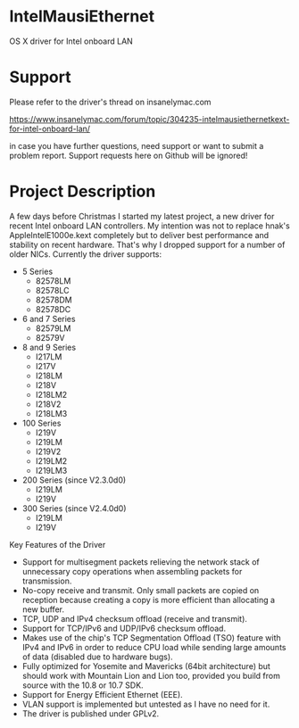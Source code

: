 # IntelMausiEthernet
OS X driver for Intel onboard LAN

# Support
Please refer to the driver's thread on insanelymac.com

https://www.insanelymac.com/forum/topic/304235-intelmausiethernetkext-for-intel-onboard-lan/

in case you have further questions, need support or want to submit a problem report. Support requests here on Github will be ignored!

# Project Description
A few days before Christmas I started my latest project, a new driver for recent Intel onboard LAN controllers. My intention was not to replace hnak's AppleIntelE1000e.kext completely but to deliver best performance and stability on recent hardware. That's why I dropped support for a number of older NICs. Currently the driver supports:
 
- 5 Series
  - 82578LM
  - 82578LC
  - 82578DM
  - 82578DC
- 6 and 7 Series
  - 82579LM
  - 82579V
- 8 and 9 Series
  - I217LM
  - I217V
  - I218LM
  - I218V
  - I218LM2
  - I218V2
  - I218LM3
- 100 Series
  - I219V
  - I219LM
  - I219V2
  - I219LM2
  - I219LM3
- 200 Series (since V2.3.0d0)
  - I219LM
  - I219V
- 300 Series (since V2.4.0d0)
  - I219LM
  - I219V

Key Features of the Driver
- Support for multisegment packets relieving the network stack of unnecessary copy operations when assembling packets for transmission.
- No-copy receive and transmit. Only small packets are copied on reception because creating a copy is more efficient than allocating a new buffer.
- TCP, UDP and IPv4 checksum offload (receive and transmit).
- Support for TCP/IPv6 and UDP/IPv6 checksum offload.
- Makes use of the chip's TCP Segmentation Offload (TSO) feature with IPv4 and IPv6 in order to reduce CPU load while sending large amounts of data (disabled due to hardware bugs).
- Fully optimized for Yosemite and Mavericks (64bit architecture) but should work with Mountain Lion and Lion too, provided you build from source with the 10.8 or 10.7 SDK.
- Support for Energy Efficient Ethernet (EEE).
- VLAN support is implemented but untested as I have no need for it.
- The driver is published under GPLv2.
